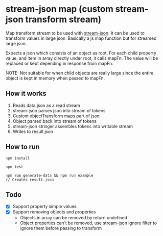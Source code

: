 # stream-json map (custom stream-json transform stream)

Map transform stream to be used with [stream-json](https://www.npmjs.com/package/stream-json). It can be used to transform values in large json. Basically a js map function but for streamed large json.

Expects a json which consists of an object as root. For each child property value, and item in array directly under root, it calls mapFn. 
The value will be replaced or kept depending in response from mapFn.

NOTE: Not suitable for when child objects are really large since the entire object is kept in 
memory when passed to mapFn.

## How it works

1. Reads data.json as a read stream
2. stream-json parses json into stream of tokens
3. Custom objectTransform maps part of json
4. Object parsed back into stream of tokens
5. stream-json stringer assembles tokens into writable stream
6. Writes to result.json

## How to run

```
npm install

npm test

npm run generate-data && npm run example
// Creates result.json
```


## Todo

- [X] Support property simple values
- [X] Support removing objects and properties
    - Objects in array can be removed by return undefined
    - Object properties can't be removed, use stream-json ignore filter to ignore them before passing to transform 